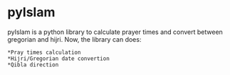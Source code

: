 pyIslam
===========

pyIslam is a python library to calculate prayer times and convert between gregorian and hijri.
Now, the library can does:

    *Pray times calculation
    *Hijri/Gregorian date convertion
    *Qibla direction
